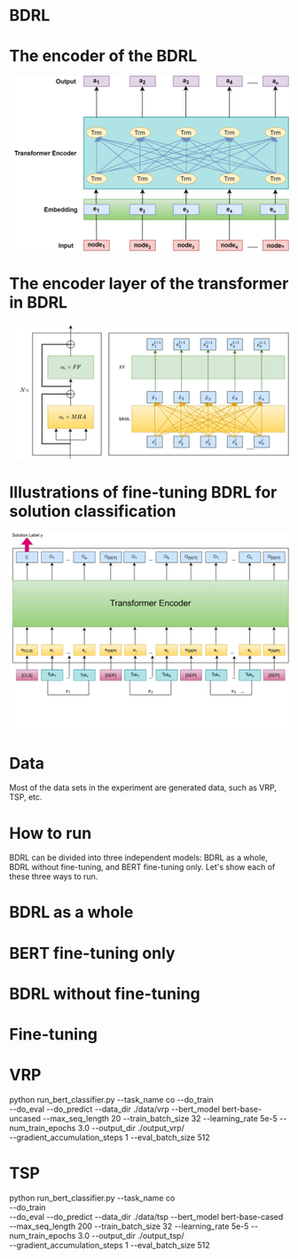 # BDRL


# The encoder of the BDRL
![image](https://github.com/Anonymous-author-code/BDRL/blob/main/BDRL1.png)
# The encoder layer of the transformer in BDRL
![image](https://github.com/Anonymous-author-code/BDRL/blob/main/Attention1.png)
# Illustrations of fine-tuning BDRL for solution classification
![image](https://github.com/Anonymous-author-code/BDRL/blob/main/Fine-turning%201.png)
# Data
Most of the data sets in the experiment are generated data, such as VRP, TSP, etc.
# How to run   
BDRL can be divided into three independent models: BDRL as a whole, BDRL without fine-tuning, and BERT fine-tuning only.
Let's show each of these three ways to run.
# BDRL as a whole

# BERT fine-tuning only


# BDRL without fine-tuning

# Fine-tuning
# VRP
python run_bert_classifier.py 
--task_name co
--do_train  
--do_eval 
--do_predict 
--data_dir ./data/vrp 
--bert_model bert-base-uncased 
--max_seq_length 20 
--train_batch_size 32 
--learning_rate 5e-5 
--num_train_epochs 3.0 
--output_dir ./output_vrp/  
--gradient_accumulation_steps 1 
--eval_batch_size 512
# TSP
python run_bert_classifier.py 
--task_name co  
--do_train  
--do_eval 
--do_predict 
--data_dir ./data/tsp 
--bert_model bert-base-cased
--max_seq_length 200
--train_batch_size 32 
--learning_rate 5e-5 
--num_train_epochs 3.0 
--output_dir ./output_tsp/  
--gradient_accumulation_steps 1 
--eval_batch_size 512
